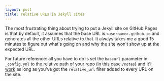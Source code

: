 ```yaml
---
layout: post
title: relative URLs in Jekyll sites
---
```


The most frustrating thing about trying to put a Jekyll site on GitHub Pages is that by default, it assumes that the base URL is `<username>.github.io` and generates all the other URLs relative to that. It always takes me a good 15 minutes to figure out what's going on and why the site won't show up at the expected URL.

For future reference: all you have to do is set the `baseurl` parameter in `_config.yml` to the relative path of your repo (in this case `/notes`) and it'll [work](http://jekyllrb.com/docs/github-pages/#project-page-url-structure) as long as you've got the `relative_url` filter added to every URL on the site.